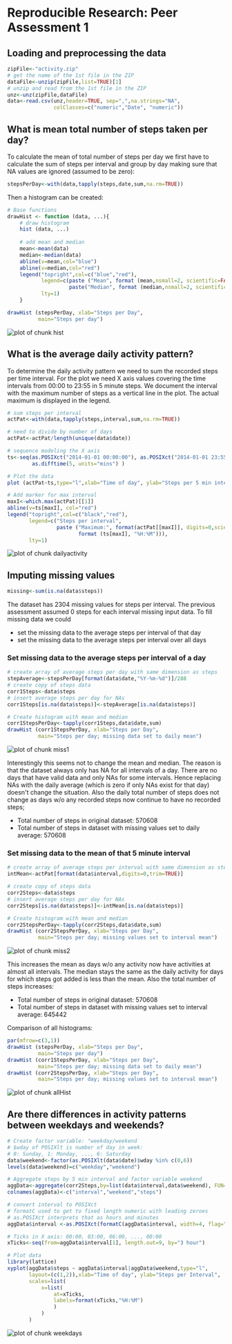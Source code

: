 # Reproducible Research: Peer Assessment 1

## Loading and preprocessing the data

```r
zipFile<-"activity.zip"
# get the name of the 1st file in the ZIP
dataFile<-unzip(zipFile,list=TRUE)[1]
# unzip and read from the 1st file in the ZIP
unz<-unz(zipFile,dataFile)
data<-read.csv(unz,header=TRUE, sep=",",na.strings="NA", 
               colClasses=c("numeric","Date", "numeric"))
```

## What is mean total number of steps taken per day?

To calculate the mean of total number of steps per day we first have to 
calculate the sum of steps per interval and group by day making sure that NA 
values are ignored (assumed to be zero):

```r
stepsPerDay<-with(data,tapply(steps,date,sum,na.rm=TRUE))
```

Then a histogram can be created:

```r
# Base functions
drawHist <- function (data, ...){
    # draw histogram
    hist (data, ...)
    
    # add mean and median
    mean<-mean(data)
    median<-median(data)
    abline(v=mean,col="blue")
    abline(v=median,col="red")
    legend("topright",col=c("blue","red"),
           legend=c(paste ("Mean", format (mean,nsmall=2, scientific=FALSE)), 
                    paste("Median", format (median,nsmall=2, scientific=FALSE))),
           lty=1)   
    }

drawHist (stepsPerDay, xlab="Steps per Day", 
          main="Steps per day")
```

![plot of chunk hist](figure/hist.png) 

## What is the average daily activity pattern?
To determine the daily activity pattern we need to sum the recorded steps per 
time interval. For the plot we need X axis values covering the time intervals 
from 00:00 to 23:55 in 5 minute steps. We document the interval with the 
maximum number of steps as a vertical line in the plot. The actual maximum is 
displayed in the legend.

```r
# sum steps per interval
actPat<-with(data,tapply(steps,interval,sum,na.rm=TRUE))

# need to divide by number of days
actPat<-actPat/length(unique(data$date))

# sequence modeling the X axis
ts<-seq(as.POSIXct("2014-01-01 00:00:00"), as.POSIXct("2014-01-01 23:55:00"),
        as.difftime(5, units="mins") )

# Plot the data
plot (actPat~ts,type="l",xlab="Time of day", ylab="Steps per 5 min interval")

# Add marker for max interval
maxI<-which.max(actPat)[[1]]
abline(v=ts[maxI], col="red")
legend("topright",col=c("black","red"),
       legend=c("Steps per interval", 
                paste ("Maximum:", format(actPat[[maxI]], digits=0,scientific=FALSE), "steps at", 
                       format (ts[maxI], "%H:%M"))), 
       lty=1)
```

![plot of chunk dailyactivity](figure/dailyactivity.png) 


## Imputing missing values

```r
missing<-sum(is.na(data$steps))
```
The dataset has 2304 missing values for steps per interval. The previous assessment assumed 0 steps for each interval missing input data. To fill missing data we could
* set the missing data to the average steps per interval of that day
* set the missing data to the average steps per interval over all days

### Set missing data to the average steps per interval of a day

```r
# create array of average steps per day with same dimension as steps
stepAverage<-stepsPerDay[format(data$date,"%Y-%m-%d")]/288
# create copy of steps data
corr1Steps<-data$steps
# insert average steps per day for NAs
corr1Steps[is.na(data$steps)]<-stepAverage[is.na(data$steps)]

# Create histogram with mean and median
corr1StepsPerDay<-tapply(corr1Steps,data$date,sum)
drawHist (corr1StepsPerDay, xlab="Steps per Day", 
          main="Steps per day; missing data set to daily mean")
```

![plot of chunk miss1](figure/miss1.png) 

Interestingly this seems not to change the mean and median. The reason is that 
the dataset always only has NA for all intervals of a day. There are no days 
that have valid data and only NAs for some intervals. Hence replacing NAs with 
the daily average (which is zero if only NAs exist for that day) doesn't change
the situation. Also the daily total number of steps does not change as days w/o any recorded steps now continue to have no recorded steps;
* Total number of steps in original dataset: 
570608
* Total number of steps in dataset with missing values set to daily average: 
570608


### Set missing data to the mean of that 5 minute interval

```r
# create array of average steps per interval with same dimension as steps
intMean<-actPat[format(data$interval,digits=0,trim=TRUE)]

# create copy of steps data
corr2Steps<-data$steps
# insert average steps per day for NAs
corr2Steps[is.na(data$steps)]<-intMean[is.na(data$steps)]

# Create histogram with mean and median
corr2StepsPerDay<-tapply(corr2Steps,data$date,sum)
drawHist (corr2StepsPerDay, xlab="Steps per Day", 
          main="Steps per day; missing values set to interval mean")
```

![plot of chunk miss2](figure/miss2.png) 

This increases the mean as days w/o any activity now have activities
at almost all intervals. The median stays the same as the daily activity for 
days for which steps got added is less than the mean. Also the total number of 
steps increases:
* Total number of steps in original dataset: 
570608
* Total number of steps in dataset with missing values set to interval average: 
645442

Comparison of all histograms:

```r
par(mfrow=c(3,1))
drawHist (stepsPerDay, xlab="Steps per Day", 
          main="Steps per day")
drawHist (corr1StepsPerDay, xlab="Steps per Day", 
          main="Steps per day; missing data set to daily mean")
drawHist (corr2StepsPerDay, xlab="Steps per Day", 
          main="Steps per day; missing values set to interval mean")
```

![plot of chunk allHist](figure/allHist.png) 

## Are there differences in activity patterns between weekdays and weekends?


```r
# Create factor variable: "weekday/weekend
# $wday of POSIXlt is number of day in week:
# 0: Sunday, 1: Monday, ..., 6: Saturday
data$weekend<-factor(as.POSIXlt(data$date)$wday %in% c(0,6))
levels(data$weekend)=c("weekday","weekend")

# Aggregate steps by 5 min interval and factor variable weekend
aggData<-aggregate(corr2Steps,by=list(data$interval,data$weekend), FUN=sum, na.rm=TRUE)
colnames(aggData)<-c("interval","weekend","steps")

# convert interval to POSIXct
# formatC used to get to fixed length numeric with leading zeroes
# as.POSIXct interprets that as hours and minutes
aggData$interval <-as.POSIXct(formatC(aggData$interval, width=4, flag="0"),format="%H%M")

# Ticks in X axis: 00:00, 03:00, 06:00, ..., 00:00
xTicks<-seq(from=aggData$interval[1], length.out=9, by="3 hour")

# Plot data
library(lattice)
xyplot(aggData$steps ~ aggData$interval|aggData$weekend,type="l",
       layout=(c(1,2)),xlab="Time of day", ylab="Steps per Interval",
       scales=list(
           x=list(
               at=xTicks,
               labels=format(xTicks,"%H:%M")
               )
           )
       )
```

![plot of chunk weekdays](figure/weekdays.png) 
